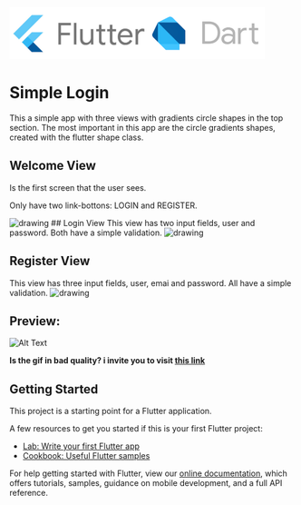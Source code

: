 <img src="https://github.com/DalexisValencia/logos-for-readme/blob/main/flutter/flutter-dart-830.png" alt="drawing" width="450"/>

# Simple Login

This a simple app with three views with gradients circle shapes in the top section. 
The most important in this app are the circle gradients shapes, created with the flutter shape class.

## Welcome View
Is the first screen that the user sees.

Only have two link-bottons: LOGIN and REGISTER.

<img src="https://github.com/DalexisValencia/third_flutter_app-login-/blob/master/video/welcome-view.jpg" alt="drawing" width="450"/>
## Login View
This view has two input fields, user and password. Both have a simple validation. 
<img src="https://github.com/DalexisValencia/third_flutter_app-login-/blob/master/video/login-view.jpg" alt="drawing" width="450"/>

## Register View
This view has three input fields, user, emai and password. All have a simple validation. 
<img src="https://github.com/DalexisValencia/third_flutter_app-login-/blob/master/video/register-view.jpg" alt="drawing" width="450"/>

## Preview:

![Alt Text](https://github.com/DalexisValencia/third_flutter_app-login-/blob/master/video/Screenrecorder-2020-12-15-16-49-10-645.gif)


**Is the gif in bad quality? i invite you to visit [this link](https://youtu.be/t_PX02m55kI)**

## Getting Started

This project is a starting point for a Flutter application.

A few resources to get you started if this is your first Flutter project:

- [Lab: Write your first Flutter app](https://flutter.dev/docs/get-started/codelab)
- [Cookbook: Useful Flutter samples](https://flutter.dev/docs/cookbook)

For help getting started with Flutter, view our
[online documentation](https://flutter.dev/docs), which offers tutorials,
samples, guidance on mobile development, and a full API reference.
